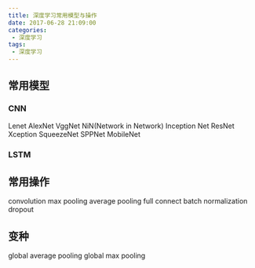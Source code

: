 ```yaml
---
title: 深度学习常用模型与操作
date: 2017-06-28 21:09:00
categories:
 - 深度学习
tags:
 - 深度学习
---
```


## 常用模型
### CNN
Lenet
AlexNet
VggNet
NiN(Network in Network)
Inception Net
ResNet
Xception
SqueezeNet
SPPNet
MobileNet

### LSTM

## 常用操作
convolution
max pooling
average pooling
full connect
batch normalization
dropout


## 变种
global average pooling
global max pooling

